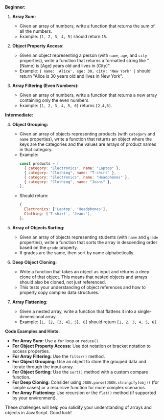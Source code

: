 **Beginner:**

1.  **Array Sum:**

    - Given an array of numbers, write a function that returns the sum of all the numbers.
    - Example: `[1, 2, 3, 4, 5]` should return `15`.

2.  **Object Property Access:**

    - Given an object representing a person (with `name`, `age`, and `city` properties), write a function that returns a formatted string like "\[Name] is \[Age] years old and lives in \[City]".
    - Example: `{ name: 'Alice', age: 30, city: 'New York' }` should return "Alice is 30 years old and lives in New York".

3.  **Array Filtering (Even Numbers):**
    - Given an array of numbers, write a function that returns a new array containing only the even numbers.
    - Example: `[1, 2, 3, 4, 5, 6]` returns `[2,4,6]`.

**Intermediate:**

4.  **Object Grouping:**

    - Given an array of objects representing products (with `category` and `name` properties), write a function that returns an object where the keys are the categories and the values are arrays of product names in that category.
    - Example:
      ```javascript
      const products = [
        { category: "Electronics", name: "Laptop" },
        { category: "Clothing", name: "T-shirt" },
        { category: "Electronics", name: "Headphones" },
        { category: "Clothing", name: "Jeans" },
      ];
      ```
    - Should return:
      ```javascript
      {
        Electronics: ['Laptop', 'Headphones'],
        Clothing: ['T-shirt', 'Jeans'],
      };
      ```

5.  **Array of Objects Sorting:**

    - Given an array of objects representing students (with `name` and `grade` properties), write a function that sorts the array in descending order based on the `grade` property.
    - If grades are the same, then sort by name alphabetically.

6.  **Deep Object Cloning:**

    - Write a function that takes an object as input and returns a deep clone of that object. This means that nested objects and arrays should also be cloned, not just referenced.
    - This tests your understanding of object references and how to properly copy complex data structures.

7.  **Array Flattening:**
    - Given a nested array, write a function that flattens it into a single-dimensional array.
    - Example: `[1, [2, [3, 4], 5], 6]` should return `[1, 2, 3, 4, 5, 6]`.

**Code Examples and Hints:**

- **For Array Sum:** Use a `for` loop or `reduce()`.
- **For Object Property Access:** Use dot notation or bracket notation to access properties.
- **For Array Filtering:** Use the `filter()` method.
- **For Object Grouping:** Use an object to store the grouped data and iterate through the input array.
- **For Object Sorting:** Use the `sort()` method with a custom compare function.
- **For Deep Cloning:** Consider using `JSON.parse(JSON.stringify(obj))` (for simple cases) or a recursive function for more complex scenarios.
- **For Array Flattening:** Use recursion or the `flat()` method (if supported by your environment).

These challenges will help you solidify your understanding of arrays and objects in JavaScript. Good luck!
